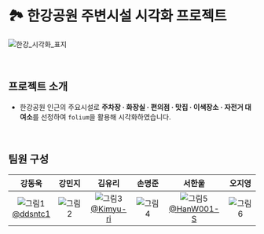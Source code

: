 # 🏞️ 한강공원 주변시설 시각화 프로젝트
![한강_시각화_표지](https://github.com/pladata-encore/DA34-1st-3GaemSeoung-Hangang_gang/assets/115495189/f7c2525d-b3fc-4700-8561-c2e81f2175fc)

<br/>

## 프로젝트 소개
- 한강공원 인근의 주요시설로 **주차장 · 화장실 · 편의점 · 맛집 · 이색장소 · 자전거 대여소**를 선정하여 `folium`을 활용해 시각화하였습니다.


<br/>

## 팀원 구성
|강동욱|강민지|김유리|손명준|서한울|오지영|
|:---:|:---:|:---:|:---:|:---:|:---:|
|![그림1](https://github.com/pladata-encore/DA34-1st-3GaemSeoung-Hangang_gang/assets/115495189/3410fd9b-0648-4a67-b32c-2cdcb26fb729) <br/>[@ddsntc1](https://github.com/ddsntc1)|![그림2](https://github.com/pladata-encore/DA34-1st-3GaemSeoung-Hangang_gang/assets/115495189/97d6085c-81fe-4930-b33c-783bbaf2faf6)|![그림3](https://github.com/pladata-encore/DA34-1st-3GaemSeoung-Hangang_gang/assets/115495189/d484ff84-f67f-4e9c-a779-ab79f44c35a3) <br/>[@Kimyu-ri](https://github.com/Kimyu-ri)|![그림4](https://github.com/pladata-encore/DA34-1st-3GaemSeoung-Hangang_gang/assets/115495189/7cb69d49-05a4-4f45-b011-5b2337a0ebc5)|![그림5](https://github.com/pladata-encore/DA34-1st-3GaemSeoung-Hangang_gang/assets/115495189/ff618c28-9947-4130-aab4-c821aec27e16) <br/>[@HanW001-S](https://github.com/HanW001-S)|![그림6](https://github.com/pladata-encore/DA34-1st-3GaemSeoung-Hangang_gang/assets/115495189/59503a0e-89bd-4d2f-89ea-0029550e7786)
